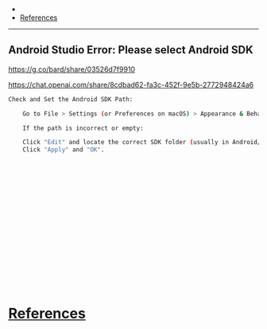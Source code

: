 - 
- [References](#references)

-------------------------------------------

## Android Studio Error: Please select Android SDK

https://g.co/bard/share/03526d7f9910

https://chat.openai.com/share/8cdbad62-fa3c-452f-9e5b-2772948424a6

```sh
Check and Set the Android SDK Path:

    Go to File > Settings (or Preferences on macOS) > Appearance & Behavior > System Settings > Android SDK.

    If the path is incorrect or empty:

    Click "Edit" and locate the correct SDK folder (usually in Android/sdk).
    Click "Apply" and "OK".
```

## 
```sh

```

## 
```sh

```

## 
```sh

```

## 
```sh

```

## 
```sh

```

## 
```sh

```

## 
```sh

```

## 
```sh

```

## 
```sh

```

# [References](#references-1)

